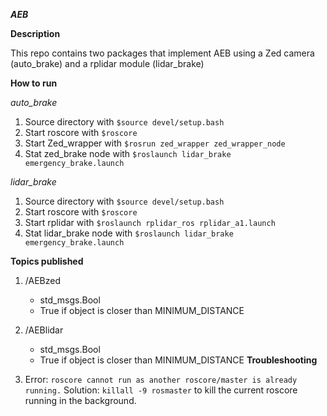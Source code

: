 ***AEB***

**Description**

This repo contains two packages that implement AEB using a Zed camera (auto_brake) and a rplidar module (lidar_brake)

**How to run**

*auto_brake*
1. Source directory with ```$source devel/setup.bash```
2. Start roscore with ```$roscore```
3. Start Zed_wrapper with ```$rosrun zed_wrapper zed_wrapper_node```
4. Stat zed_brake node with ```$roslaunch lidar_brake emergency_brake.launch```

*lidar_brake*
1. Source directory with ```$source devel/setup.bash```
2. Start roscore with ```$roscore```
3. Start rplidar with ```$roslaunch rplidar_ros rplidar_a1.launch```
4. Stat lidar_brake node with ```$roslaunch lidar_brake emergency_brake.launch```

**Topics published**

1. /AEBzed
   - std_msgs.Bool
   - True if object is closer than MINIMUM_DISTANCE
2. /AEBlidar
   - std_msgs.Bool
   - True if object is closer than MINIMUM_DISTANCE
**Troubleshooting**

1. Error: ```roscore cannot run as another roscore/master is already running.``` Solution: ```killall -9 rosmaster``` to kill the current roscore running in the background.
